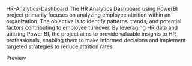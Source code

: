 HR-Analytics-Dashboard
The HR Analytics Dashboard using PowerBI project primarily focuses on analyzing employee attrition within an organization. The objective is to identify patterns, trends, and potential factors contributing to employee turnover. By leveraging HR data and utilizing Power BI, the project aims to provide valuable insights to HR professionals, enabling them to make informed decisions and implement targeted strategies to reduce attrition rates.

Preview

